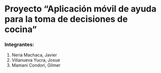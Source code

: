 # Proyecto “Aplicación móvil de ayuda para la toma de decisiones de cocina” 
### Integrantes:
1. Neria Machaca, Javier
2. Villanueva Yucra, Josue
3. Mamani Condori, Gilmer
